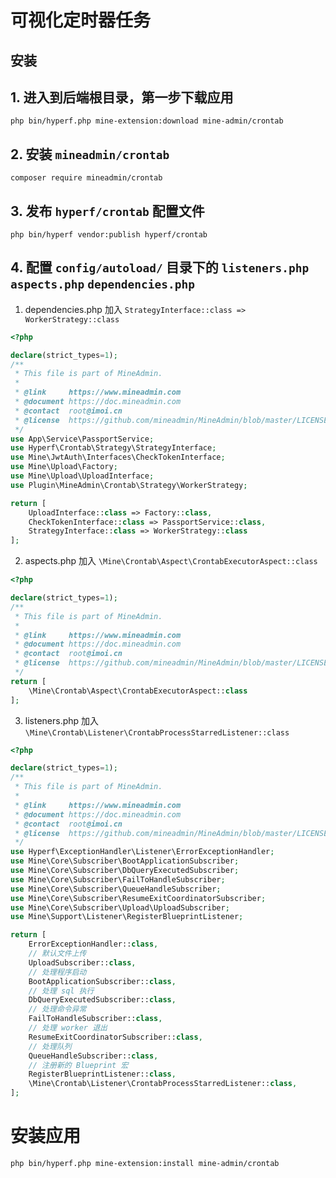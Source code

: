# 可视化定时器任务

## 安装

## 1. 进入到后端根目录，第一步下载应用

```shell
php bin/hyperf.php mine-extension:download mine-admin/crontab
```

## 2. 安装 `mineadmin/crontab` 

```shell
composer require mineadmin/crontab
```

## 3. 发布 `hyperf/crontab` 配置文件

```shell
php bin/hyperf vendor:publish hyperf/crontab
```

## 4. 配置 `config/autoload/` 目录下的 `listeners.php` `aspects.php` `dependencies.php`

1. dependencies.php 加入 `StrategyInterface::class => WorkerStrategy::class`

```php
<?php

declare(strict_types=1);
/**
 * This file is part of MineAdmin.
 *
 * @link     https://www.mineadmin.com
 * @document https://doc.mineadmin.com
 * @contact  root@imoi.cn
 * @license  https://github.com/mineadmin/MineAdmin/blob/master/LICENSE
 */
use App\Service\PassportService;
use Hyperf\Crontab\Strategy\StrategyInterface;
use Mine\JwtAuth\Interfaces\CheckTokenInterface;
use Mine\Upload\Factory;
use Mine\Upload\UploadInterface;
use Plugin\MineAdmin\Crontab\Strategy\WorkerStrategy;

return [
    UploadInterface::class => Factory::class,
    CheckTokenInterface::class => PassportService::class,
    StrategyInterface::class => WorkerStrategy::class
];

```

2. aspects.php 加入 `\Mine\Crontab\Aspect\CrontabExecutorAspect::class`

```php
<?php

declare(strict_types=1);
/**
 * This file is part of MineAdmin.
 *
 * @link     https://www.mineadmin.com
 * @document https://doc.mineadmin.com
 * @contact  root@imoi.cn
 * @license  https://github.com/mineadmin/MineAdmin/blob/master/LICENSE
 */
return [
    \Mine\Crontab\Aspect\CrontabExecutorAspect::class
];

```

3. listeners.php 加入 `\Mine\Crontab\Listener\CrontabProcessStarredListener::class`

```php
<?php

declare(strict_types=1);
/**
 * This file is part of MineAdmin.
 *
 * @link     https://www.mineadmin.com
 * @document https://doc.mineadmin.com
 * @contact  root@imoi.cn
 * @license  https://github.com/mineadmin/MineAdmin/blob/master/LICENSE
 */
use Hyperf\ExceptionHandler\Listener\ErrorExceptionHandler;
use Mine\Core\Subscriber\BootApplicationSubscriber;
use Mine\Core\Subscriber\DbQueryExecutedSubscriber;
use Mine\Core\Subscriber\FailToHandleSubscriber;
use Mine\Core\Subscriber\QueueHandleSubscriber;
use Mine\Core\Subscriber\ResumeExitCoordinatorSubscriber;
use Mine\Core\Subscriber\Upload\UploadSubscriber;
use Mine\Support\Listener\RegisterBlueprintListener;

return [
    ErrorExceptionHandler::class,
    // 默认文件上传
    UploadSubscriber::class,
    // 处理程序启动
    BootApplicationSubscriber::class,
    // 处理 sql 执行
    DbQueryExecutedSubscriber::class,
    // 处理命令异常
    FailToHandleSubscriber::class,
    // 处理 worker 退出
    ResumeExitCoordinatorSubscriber::class,
    // 处理队列
    QueueHandleSubscriber::class,
    // 注册新的 Blueprint 宏
    RegisterBlueprintListener::class,
    \Mine\Crontab\Listener\CrontabProcessStarredListener::class,
];

```


#  安装应用

```shell
php bin/hyperf.php mine-extension:install mine-admin/crontab
```